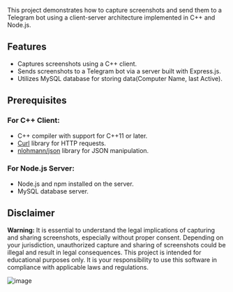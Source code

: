 This project demonstrates how to capture screenshots and send them to a Telegram bot using a client-server architecture implemented in C++ and Node.js.

## Features

- Captures screenshots using a C++ client.
- Sends screenshots to a Telegram bot via a server built with Express.js.
- Utilizes MySQL database for storing data(Computer Name, last Active).

## Prerequisites

### For C++ Client:

- C++ compiler with support for C++11 or later.
- [Curl](https://curl.se/) library for HTTP requests.
- [nlohmann/json](https://github.com/nlohmann/json) library for JSON manipulation.

### For Node.js Server:

- Node.js and npm installed on the server.
- MySQL database server.

## Disclaimer


**Warning:** It is essential to understand the legal implications of capturing and sharing screenshots, especially without proper consent. Depending on your jurisdiction, unauthorized capture and sharing of screenshots could be illegal and result in legal consequences. This project is intended for educational purposes only. It is your responsibility to use this software in compliance with applicable laws and regulations.

![image](https://github.com/majortom69/screenspy/assets/85795310/ef11374a-dee2-4f19-88ba-928311d3e4f1)



